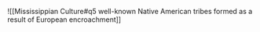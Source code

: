 ![[Mississippian Culture#q5 well-known Native American tribes formed as a result of European encroachment]]